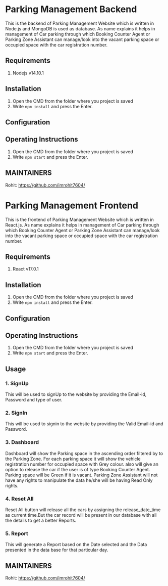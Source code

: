 # Parking Management Backend
This is the backend of Parking Management Website which is written in Node.js and MongoDB is used as database. As name explains it helps in management of Car parking through which Booking Counter Agent or Parking Zone Assistant can manage/look into the vacant parking space or occupied space with the car registration number.

## Requirements
1) Nodejs v14.10.1

## Installation
1. Open the CMD from the folder where you project is saved
2. Write `npm install` and press the Enter.
## Configuration


## Operating Instructions
1. Open the CMD from the folder where you project is saved
2. Write `npm start` and press the Enter.

## MAINTAINERS
Rohit: https://github.com/imrohit7604/


# Parking Management Frontend
This is the frontend of Parking Management Website which is written in React.js. As name explains it helps in management of Car parking through which Booking Counter Agent or Parking Zone Assistant can manage/look into the vacant parking space or occupied space with the car registration number.

## Requirements
1) React v17.0.1

## Installation
1. Open the CMD from the folder where you project is saved
2. Write `npm install` and press the Enter.

## Configuration


## Operating Instructions
1. Open the CMD from the folder where you project is saved
2. Write `npm start` and press the Enter.

## Usage
### 1. SignUp
   This will be used to signUp to the website by providing the Email-id, Password and type of user.
      
### 2. SignIn 
   This will be used to signin to the website by providing the Valid Email-id and Password.
   
### 3. Dashboard
   Dashboard will show the Parking space in the ascending order filtered by to the Parking Zone.
   For each parking space it will show the vehicle registration number for occupied space with Grey colour.
   also will give an option to release the car if the user is of type Booking Counter Agent.
   Parking space will be Green if it is vacant.
   Parking Zone Assistant will not have any rights to manipulate the data he/she will be having Read Only rights.
   
### 4. Reset All
   Reset All button will release all the cars by assigning the release_date_time as current time.But the car record will be present in our database with all the details to get a better Reports.
   
### 5. Report
  This will generate a Report based on the Date selected and the Data presented in the data base for that particular day.
   


## MAINTAINERS
Rohit: https://github.com/imrohit7604/
